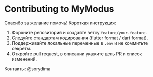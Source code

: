 # Contributing to MyModus

Спасибо за желание помочь! Короткая инструкция:

1. Форкните репозиторий и создайте ветку `feature/your-feature`.
2. Следуйте стандартам кодирования (flutter format / dart format).
3. Поддерживайте локальные переменные в `.env` и не коммитьте секреты.
4. Откройте pull request, в описании укажите цель PR и список изменений.

Контакты: @sorydima
